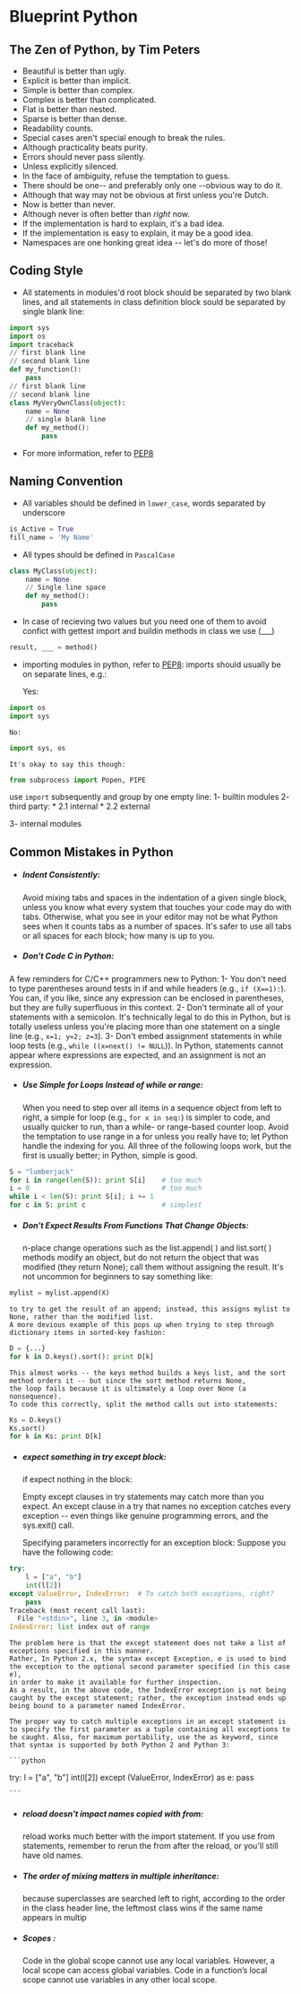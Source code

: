 Blueprint Python
================


The Zen of Python, by Tim Peters
--------------------------------

- Beautiful is better than ugly.
- Explicit is better than implicit.
- Simple is better than complex.
- Complex is better than complicated.
- Flat is better than nested.
- Sparse is better than dense.
- Readability counts.
- Special cases aren't special enough to break the rules.
- Although practicality beats purity.
- Errors should never pass silently.
- Unless explicitly silenced.
- In the face of ambiguity, refuse the temptation to guess.
- There should be one-- and preferably only one --obvious way to do it.
- Although that way may not be obvious at first unless you're Dutch.
- Now is better than never.
- Although never is often better than *right* now.
- If the implementation is hard to explain, it's a bad idea.
- If the implementation is easy to explain, it may be a good idea.
- Namespaces are one honking great idea -- let's do more of those!


Coding Style
------------

* All statements in modules'd root block should be separated by two 
blank lines, and all statements in class definition block sould be 
separated by single blank line:
```python
import sys
import os
import traceback
// first blank line
// second blank line
def my_function():
    pass
// first blank line
// second blank line
class MyVeryOwnClass(object):
    name = None
    // single blank line
    def my_method():
        pass
```

* For more information, refer to [PEP8](https://www.python.org/dev/peps/pep-0008/)



Naming Convention
-----------------

* All variables should be defined in `lower_case`, words separated by
underscore
```python
is_Active = True
fill_name = 'My Name'
```

* All types should be defined in `PascalCase`
```python
class MyClass(object):
    name = None
    // Single line space
    def my_method():
        pass
```

* In case of recieving two values but you need one of them
to avoid confict with gettest import and buildin methods in class we use (___)
```python
result, ___ = method()
```

* importing modules in python, refer to [PEP8](https://www.python.org/dev/peps/pep-0008/#imports):
imports should usually be on separate lines, e.g.:

	Yes:
```python
import os
import sys
```
    No:
```python
import sys, os
```
    It's okay to say this though:
```python
from subprocess import Popen, PIPE
```
use ```import``` subsequently and group by one empty line:
1- builtin modules
2- third party:
    * 2.1 internal
    * 2.2 external

3- internal modules

Common Mistakes in Python
-------------------------

* ##### Indent Consistently:

    Avoid mixing tabs and spaces in the indentation of a given single block,
    unless you know what every system that touches your code may do with tabs.
    Otherwise, what you see in your editor may not be what Python sees when it counts tabs as a number of spaces.
    It's safer to use all tabs or all spaces for each block; how many is up to you.

* ##### Don't Code C in Python:
A few reminders for C/C++ programmers new to Python:
1- You don't need to type parentheses around tests in if and while headers (e.g., ```if (X==1):```). You can, if you like, since any expression can be enclosed in parentheses, but they are fully superfluous in this context.
2- Don't terminate all of your statements with a semicolon. It's technically legal to do this in Python, but is totally useless unless you're placing more than one statement on a single line (e.g., ```x=1; y=2; z=3```).
3- Don't embed assignment statements in while loop tests (e.g., ```while ((x=next() != NULL```)). In Python, statements cannot appear where expressions are expected, and an assignment is not an expression.

* ##### Use Simple for Loops Instead of while or range:

    When you need to step over all items in a sequence object from left to right, a simple for loop (e.g., `for x in seq:`) is simpler to code,
    and usually quicker to run, than a while- or range-based counter loop.
    Avoid the temptation to use range in a for unless you really have to;
    let Python handle the indexing for you. All three of the following loops work, but the first is usually better; in Python, simple is good.
```python
S = "lumberjack"
for i in range(len(S)): print S[i]    # too much
i = 0                                 # too much
while i < len(S): print S[i]; i += 1
for c in S: print c                   # simplest
```

* ##### Don't Expect Results From Functions That Change Objects:

    n-place change operations such as the list.append( ) and list.sort( ) methods modify an object,
    but do not return the object that was modified (they return None); call them without assigning the result.
    It's not uncommon for beginners to say something like:
```python
mylist = mylist.append(X)
```

	to try to get the result of an append; instead, this assigns mylist to None, rather than the modified list.
    A more devious example of this pops up when trying to step through dictionary items in sorted-key fashion:
```python
D = {...}
for k in D.keys().sort(): print D[k]
```

    This almost works -- the keys method builds a keys list, and the sort method orders it -- but since the sort method returns None,
    the loop fails because it is ultimately a loop over None (a nonsequence).
    To code this correctly, split the method calls out into statements:
```python
Ks = D.keys()
Ks.sort()
for k in Ks: print D[k]
```

* ##### expect something in try except block:

    if expect nothing in the block:

    Empty except clauses in try statements may catch more than you expect.
    An except clause in a try that names no exception catches every exception -- even things like genuine programming errors, and the sys.exit() call.

    Specifying parameters incorrectly for an exception block:
    Suppose you have the following code:
```python
try:
    l = ["a", "b"]
    int(l[2])
except ValueError, IndexError:  # To catch both exceptions, right?
    pass
Traceback (most recent call last):
  File "<stdin>", line 3, in <module>
IndexError: list index out of range
```

    The problem here is that the except statement does not take a list of exceptions specified in this manner.
    Rather, In Python 2.x, the syntax except Exception, e is used to bind the exception to the optional second parameter specified (in this case e),
    in order to make it available for further inspection.
    As a result, in the above code, the IndexError exception is not being caught by the except statement; rather, the exception instead ends up being bound to a parameter named IndexError.

    The proper way to catch multiple exceptions in an except statement is to specify the first parameter as a tuple containing all exceptions to be caught. Also, for maximum portability, use the as keyword, since that syntax is supported by both Python 2 and Python 3:

    ```python
try:
    l = ["a", "b"]
    int(l[2])
except (ValueError, IndexError) as e:
    pass

    ```

* ##### reload doesn't impact names copied with from:

    reload works much better with the import statement. If you use from statements, remember to rerun the from after the reload, or you'll still have old names.

* ##### The order of mixing matters in multiple inheritance:
	because superclasses are searched left to right, according to the order in the class header line, the leftmost class wins if the same name appears in multip

* ##### Scopes :

    Code in the global scope cannot use any local variables.
    However, a local scope can access global variables.
    Code in a function’s local scope cannot use variables in any other local scope.